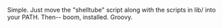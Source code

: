 Simple. Just move the "shelltube" script along with
the scripts in lib/ into your PATH.
Then-- boom, installed.
Groovy.
